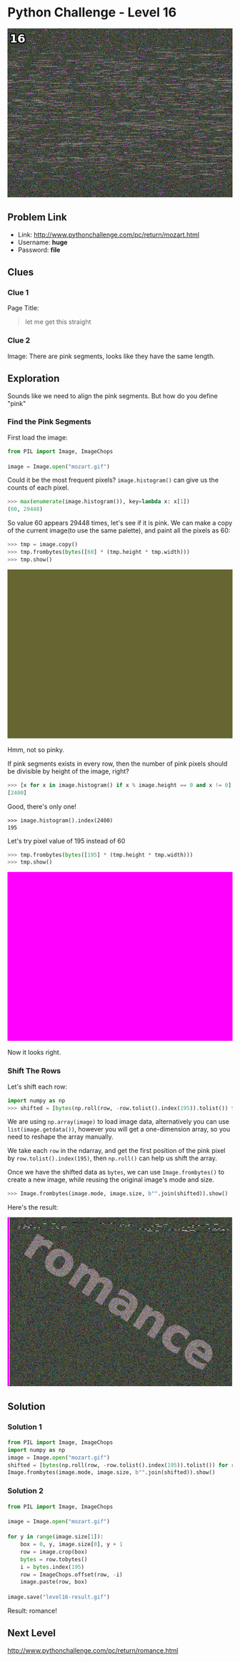 # Python Challenge - Level 16

![](src/level_16/mozart.gif)

## Problem Link

- Link: http://www.pythonchallenge.com/pc/return/mozart.html
- Username: **huge**
- Password: **file**


Clues
-----

### Clue 1

Page Title: 

> let me get this straight

### Clue 2

Image: There are pink segments, looks like they have the same length.

## Exploration

Sounds like we need to align the pink segments. But how do you define "pink"

### Find the Pink Segments

First load the image:

```python
from PIL import Image, ImageChops

image = Image.open("mozart.gif")
```

Could it be the most frequent pixels? ``image.histogram()`` can give us the counts of each pixel.

```python
>>> max(enumerate(image.histogram()), key=lambda x: x[1])
(60, 29448)
```

So value 60 appears 29448 times, let's see if it is pink. We can make a copy of the current image(to use the same palette), and paint all the pixels as 60:

```python
>>> tmp = image.copy()
>>> tmp.frombytes(bytes([60] * (tmp.height * tmp.width)))
>>> tmp.show()
```

![](src/level_16/tmp1.gif)

Hmm, not so pinky.

If pink segments exists in every row, then the number of pink pixels should be divisible by height of the image, right?

```python
>>> [x for x in image.histogram() if x % image.height == 0 and x != 0]
[2400]
```

Good, there's only one!

```
>>> image.histogram().index(2400)
195
```

Let's try pixel value of 195 instead of 60

```python
>>> tmp.frombytes(bytes([195] * (tmp.height * tmp.width)))
>>> tmp.show()
```

![](src/level_16/tmp2.gif)

Now it looks right. 

### Shift The Rows

Let's shift each row:

```python
import numpy as np
>>> shifted = [bytes(np.roll(row, -row.tolist().index(195)).tolist()) for row in np.array(image)]

```

We are using  ``np.array(image)`` to load image data, alternatively you can use ``list(image.getdata())``, however you will get a one-dimension array, so you
 need to reshape the array manually. 

We take each ``row`` in the ndarray, and get the first position of the pink pixel by ``row.tolist().index(195)``, then ``np.roll()`` can help us shift the 
array. 

Once we have the shifted data as ``bytes``, we can use ``Image.frombytes()`` to create a new image, while reusing the original image's mode and size.

```python
>>> Image.frombytes(image.mode, image.size, b"".join(shifted)).show()
```

Here's the result:

![](src/level_16/result.gif)

## Solution

### Solution 1

```python
from PIL import Image, ImageChops
import numpy as np
image = Image.open("mozart.gif")
shifted = [bytes(np.roll(row, -row.tolist().index(195)).tolist()) for row in np.array(image)]
Image.frombytes(image.mode, image.size, b"".join(shifted)).show()
```

### Solution 2

```python
from PIL import Image, ImageChops

image = Image.open("mozart.gif")

for y in range(image.size[1]):
    box = 0, y, image.size[0], y + 1
    row = image.crop(box)
    bytes = row.tobytes()
    i = bytes.index(195)
    row = ImageChops.offset(row, -i)
    image.paste(row, box)

image.save("level16-result.gif")
```

Result: romance!

## Next Level

http://www.pythonchallenge.com/pc/return/romance.html

<div class="ad">
<script src='//z-na.amazon-adsystem.com/widgets/onejs?MarketPlace=US&amp;adInstanceId=0f3c2d71-0c18-4aca-be44-ba6e8892af33&amp;storeId=xstore0b-20'></script> 
</div>  